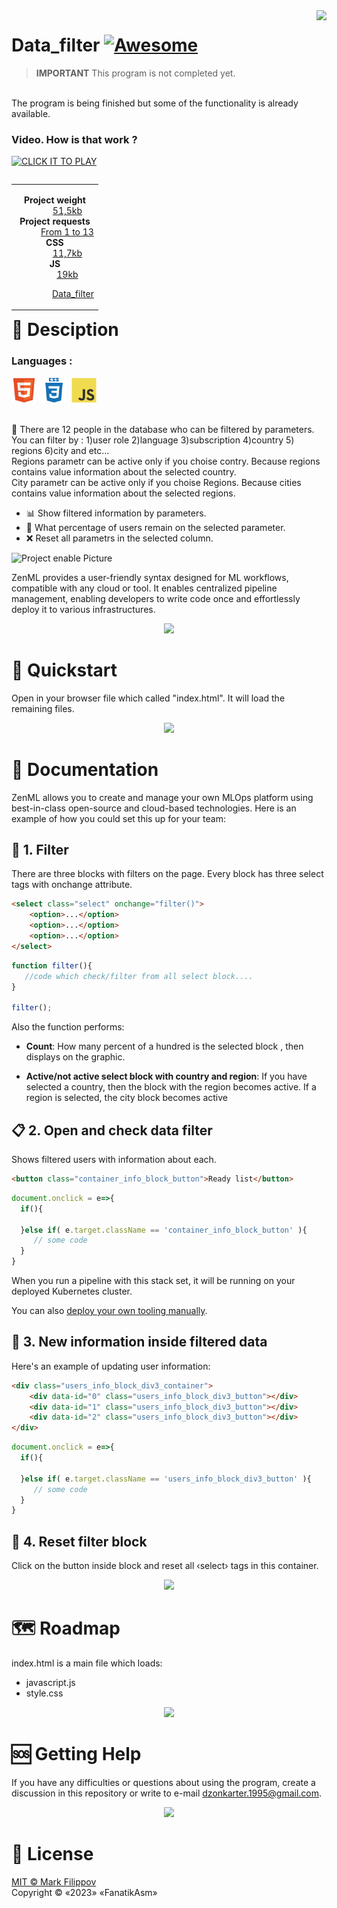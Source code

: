 <img src="https://raw.githubusercontent.com/matiassingers/awesome-readme/master/icon.png" align="right" />

# Data_filter [![Awesome](https://cdn.jsdelivr.net/gh/sindresorhus/awesome@d7305f38d29fed78fa85652e3a63e154dd8e8829/media/badge.svg)](https://github.com/sindresorhus/awesome#readme)
> **IMPORTANT**
> This program is not completed yet.
<br />
The program is being finished but some of the functionality is already available.


### Video. How is that work ?
[![CLICK IT TO PLAY](https://www.nucleustechnologies.com/blog/wp-content/uploads/2020/12/video-is-not-available-1.jpg)](https://www.youtube.com/watch?v=YOUTUBE_VIDEO_ID_HERE)

<table align="right" >
  <tr>
    <td>
    <center>
      <dl>
       <dt><b>Project weight</b></dt>
       <dd><a href="" target="blank">51,5kb</a></dd>
       <dt><b>Project requests</b></dt>
       <dd><a href="" target="blank">From 1 to 13</a></dd>
       <dt><b>CSS</b></dt>
       <dd><a href="" target="blank">11,7kb</a></dd>
       <dt><b>JS</b></dt>
       <dd><a href="" target="blank">19kb</a></dd>
      </dl>
    </center>
    <p align="right"><a href="" target="blank" align="right" >Data_filter</a></p>
    </td>
  </tr>
</table>


# 🤖 Desciption
### Languages :
<div>
  <img src="https://github.com/devicons/devicon/blob/master/icons/html5/html5-original.svg" title="HTML5" alt="HTML" width="40" height="40"/>&nbsp;
  <img src="https://github.com/devicons/devicon/blob/master/icons/css3/css3-plain-wordmark.svg"  title="CSS3" alt="CSS" width="40" height="40"/>&nbsp;
  <img src="https://github.com/devicons/devicon/blob/master/icons/javascript/javascript-original.svg" title="JavaScript" alt="JavaScript" width="40" height="40"/>&nbsp;
</div>
<br />


🚀 There are 12 people in the database who can be filtered by parameters. You can filter by : 1)user role 2)language 3)subscription 4)country 5) regions 6)city and etc...
<br /> Regions parametr can be active only if you choise contry. Because regions contains value information about the selected country.
<br /> City parametr can be active only if you choise Regions. Because cities contains value information about the selected regions.
- 📊 Show filtered information by parameters.
- 💯 What percentage of users remain on the selected parameter.
- ❌ Reset all parametrs in the selected column.

![Project enable Picture](https://projectenable.syr.edu/data/5df39259e28d8.png)

ZenML provides a user-friendly syntax designed for ML workflows, compatible with
any cloud or tool. It enables centralized pipeline management, enabling
developers to write code once and effortlessly deploy it to various
infrastructures.
<div align="center">
    <img src="docs/book/.gitbook/assets/stack.gif">
</div>

# 📀 Quickstart
Open in your browser file which called "index.html". 
It will load the remaining files.
<div align="center">
    <img src="docs/book/.gitbook/assets/stack.gif">
</div>



# 📜 Documentation
ZenML allows you to create and manage your own MLOps platform using 
best-in-class open-source and cloud-based technologies. Here is an example of 
how you could set this up for your team:

## 🔎 1. Filter

There are three blocks with filters on the page. Every block has three select tags with onchange attribute.

```html
<select class="select" onchange="filter()">
    <option>...</option>
    <option>...</option>
    <option>...</option>
</select>
```

```javascript
function filter(){
   //code which check/filter from all select block....
}

filter();
```

Also the function performs:

- **Count**: How many percent of a hundred is the selected block , 
then displays on the graphic. 

- **Active/not active select block with country and region**: If you have selected a country, then the block with the region becomes active. If a region is selected, the city block becomes active

## 📋 2. Open and check data filter

Shows filtered users with information about each.

```html
<button class="container_info_block_button">Ready list</button>
```

```javascript
document.onclick = e=>{
  if(){
    
  }else if( e.target.className == 'container_info_block_button' ){
     // some code
  }
}
```

When you run a pipeline with this stack set, it will be running on your deployed
Kubernetes cluster.

You can also [deploy your own tooling manually](https://docs.zenml.io/stacks-and-components/stack-deployment).

## 📑 3. New information inside filtered data

Here's an example of updating user information:

```html
<div class="users_info_block_div3_container">
    <div data-id="0" class="users_info_block_div3_button"></div>
    <div data-id="1" class="users_info_block_div3_button"></div>
    <div data-id="2" class="users_info_block_div3_button"></div>
</div>
```

```javascript
document.onclick = e=>{
  if(){
    
  }else if( e.target.className == 'users_info_block_div3_button' ){
     // some code
  }
}
```



## 📛 4. Reset filter block

Click on the button inside block and reset all ‹select› tags in this container.



<div align="center">
    <img src="docs/book/.gitbook/assets/stack.gif">
</div>


# 🗺 Roadmap
index.html is a main file which loads:
- javascript.js
- style.css
<div align="center">
    <img src="docs/book/.gitbook/assets/stack.gif">
</div>


# 🆘 Getting Help
If you have any difficulties or questions about using the program, create
a discussion in this repository or write to e-mail
<dzonkarter.1995@gmail.com>.
<div align="center">
    <img src="docs/book/.gitbook/assets/stack.gif">
</div>


# 📘 License
[MIT © Mark Filippov](https://github.com/FanatikAsm/Data_filter/blob/main/LICENSE.txt)   
Copyright © «2023» «FanatikAsm»
